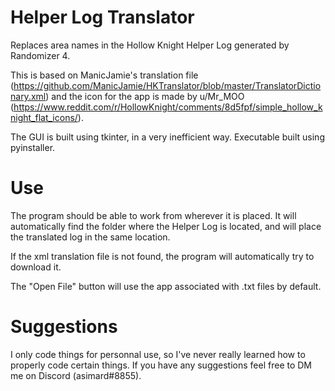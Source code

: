 # Helper Log Translator
Replaces area names in the Hollow Knight Helper Log generated by Randomizer 4.

This is based on ManicJamie's translation file (https://github.com/ManicJamie/HKTranslator/blob/master/TranslatorDictionary.xml) and the icon for the app is made by u/Mr_MOO (https://www.reddit.com/r/HollowKnight/comments/8d5fpf/simple_hollow_knight_flat_icons/).

The GUI is built using tkinter, in a very inefficient way. Executable built using pyinstaller.

# Use
The program should be able to work from wherever it is placed. It will automatically find the folder where the Helper Log is located, and will place the translated log in the same location.

If the xml translation file is not found, the program will automatically try to download it.

The "Open File" button will use the app associated with .txt files by default.

# Suggestions
I only code things for personnal use, so I've never really learned how to properly code certain things. If you have any suggestions feel free to DM me on Discord (asimard#8855).
